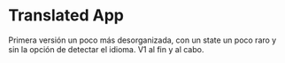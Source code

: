 # Translated App

Primera versión un poco más desorganizada, con un state un poco raro y sin la opción de detectar el idioma. V1 al fin y al cabo.